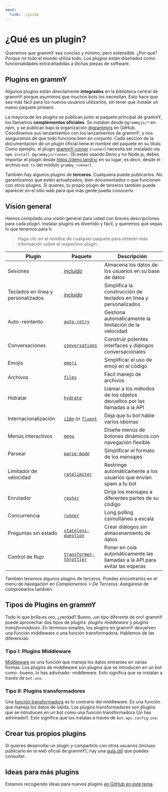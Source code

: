 ```yaml
---
next:
  link: ./guide
---
```


# ¿Qué es un plugin?

Queremos que grammY sea conciso y mínimo, pero extensible.
¿Por qué?
Porque no todo el mundo utiliza todo.
Los plugins están diseñados como funcionalidades extra añadidas a dichas piezas de software.

## Plugins en grammY

Algunos plugins están directamente **integrados** en la biblioteca central de grammY porque asumimos que muchos bots los necesitan.
Esto hace que sea más fácil para los nuevos usuarios utilizarlos, sin tener que instalar un nuevo paquete primero.

La mayoría de los plugins se publican junto al paquete principal de grammY, los llamamos **complementos oficiales**.
Se instalan desde `@grammyjs/*` en npm, y se publican bajo la organización [@grammyjs](https://github.com/grammyjs) en GitHub.
Coordinamos sus lanzamientos con los lanzamientos de grammY, y nos aseguramos de que todo funcione bien en conjunto.
Cada sección de la documentación de un plugin oficial tiene el nombre del paquete en su título.
Como ejemplo, el plugin [grammY runner](./runner) (`runner`) necesita ser instalado vía `npm install @grammyjs/runner`.
(Si estás usando Deno y no Node.js, debes importar el plugin desde <https://deno.land/x/> en su lugar, es decir, desde el archivo `mod.ts` del módulo `grammy_runner`).

También hay algunos plugins de **terceros**.
Cualquiera puede publicarlos.
No garantizamos que estén actualizados, bien documentados o que funcionen con otros plugins.
Si quieres, tu propio plugin de terceros también puede aparecer en el sitio web para que más gente pueda conocerlo.

## Visión general

Hemos compilado una visión general para usted con breves descripciones para cada plugin.
Instalar plugins es divertido y fácil, y queremos que sepas lo que tenemos para ti.

> Haga clic en el nombre de cualquier paquete para obtener más información sobre el respectivo plugin.

| Plugin                             | Paquete                                            | Descripción                                                                 |
| ---------------------------------- | -------------------------------------------------- | --------------------------------------------------------------------------- |
| Sesiones                           | _[incluido](./session)_                            | Almacena los datos de los usuarios en su base de datos                      |
| Teclados en línea y personalizados | _[incluido](./keyboard)_                           | Simplifica la construcción de teclados en línea y personalizados            |
| Auto-reintento                     | [`auto-retry`](./auto-retry)                       | Gestiona automáticamente la limitación de la velocidad                      |
| Conversaciones                     | [`conversations`](./conversations)                 | Construir potentes interfaces y diálogos conversacionales                   |
| Emojis                             | [`emoji`](./emoji)                                 | Simplificar el uso de emoji en el código                                    |
| Archivos                           | [`files`](./files)                                 | Fácil manejo de archivos                                                    |
| Hidratar                           | [`hydrate`](./hydrate)                             | Llamar a los métodos de los objetos devueltos por las llamadas a la API     |
| Internacionalización               | [`i18n`](./i18n) or [`fluent`](./fluent)           | Deja que tu bot hable varios idiomas                                        |
| Menús interactivos                 | [`menu`](./menu)                                   | Diseñe menús de botones dinámicos con navegación flexible                   |
| Parsear                            | [`parse-mode`](./parse-mode)                       | Simplificar el formato de los mensajes                                      |
| Limitador de velocidad             | [`ratelimiter`](./ratelimiter)                     | Restringe automáticamente a los usuarios que envían spam a tu bot           |
| Enrutador                          | [`router`](./router)                               | Dirija los mensajes a diferentes partes de su código                        |
| Concurrencia                       | [`runner`](./runner)                               | Long polling csimultáneo a escala                                           |
| Preguntas sin estado               | [`stateless-question`](./stateless-question)       | Crear diálogos sin almacenamiento de datos                                  |
| Control de flujo                   | [`transformer-throttler`](./transformer-throttler) | Poner en cola automáticamente las llamadas a la API para evitar las esperas |

También tenemos algunos plugins de terceros.
Puedes encontrarlos en el menú de navegación en _Complementos_ > _De Terceros_.
Asegúrese de comprobarlos también.

## Tipos de Plugins en grammY

Todo lo que brilla es oro, ¿verdad?
Bueno, ¡un tipo diferente de oro!
grammY puede aprovechar dos tipos de plugins: _plugins middleware_ y _plugins transformadores_.
En términos simples, los plugins en grammY devuelven una función middleware o una función transformadora.
Hablemos de las diferencias.

### Tipo I: Plugins Middleware

[Middleware](../guide/middleware) es una función que maneja los datos entrantes en varias formas.
Los plugins de middleware son plugins que se introducen en un bot como -bueno, lo has adivinado- middleware.
Esto significa que se instalan a través de `bot.use`.

### Tipo II: Plugins transformadores

Una [función transformadora](../advanced/transformers) es lo contrario del middleware.
Es una función que maneja los datos de salida.
Los plugins transformadores son plugins que se introducen en un bot como una función transformadora (¡lo has adivinado!).
Esto significa que los instalas a través de `bot.api.config.use`.

## Crear tus propios plugins

Si quieres desarrollar un plugin y compartirlo con otros usuarios (incluso publicarlo en la web oficial de grammY), hay una [guía útil](./guide) que puedes consultar.

## Ideas para más plugins

Estamos recogiendo ideas para nuevos plugins [en GitHub en este tema](https://github.com/grammyjs/grammY/issues/110).
